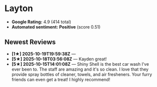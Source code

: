 # Layton

- **Google Rating:** 4.9  (414 total)
- **Automated sentiment:** **Positive** (score 0.51)

## Newest Reviews
- **[1★] 2025-10-19T19:59:38Z** — 
- **[5★] 2025-10-18T03:56:08Z** — Kayden great!
- **[5★] 2025-10-15T14:01:08Z** — Shiny Shell is the best car wash I've ever been to. The staff are amazing and it's so clean. I love that they provide spray bottles of cleaner, towels, and air fresheners. Your furry friends can even get a treat! I highly recommend!
